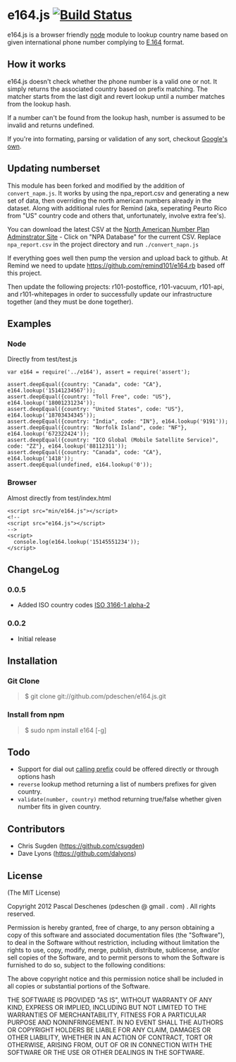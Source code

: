 # e164.js [![Build Status](https://travis-ci.org/pdeschen/e164.js.png?branch=master)](https://travis-ci.org/pdeschen/e164.js)

e164.js is a browser friendly [node](http://nodejs.org) module to lookup country name
based on given international phone number complying to [E.164](http://en.wikipedia.org/wiki/E.164) format.

## How it works

e164.js doesn't check whether the phone number is a valid one or not. It simply returns the associated country based on prefix matching.
The matcher starts from the last digit and revert lookup until a number matches from the lookup hash.

If a number can't be found from the lookup hash, number is assumed to be invalid and returns undefined.

If you're into formating, parsing or validation of any sort, checkout [Google's own](https://code.google.com/p/libphonenumber/).

## Updating numberset

This module has been forked and modified by the addition of `convert_napm.js`. It works by using the npa_report.csv and generating a new set of data, then overriding the north american numbers already in the dataset. Along with additional rules for Remind (aka, seperating Peurto Rico from "US" country code and others that, unfortunately, involve extra fee's).

You can download the latest CSV at the [North American Number Plan Adminstrator Site](https://nationalnanpa.com/reports/reports_npa.html) - Click on "NPA Database" for the current CSV. Replace `npa_report.csv` in the project directory and run
`./convert_napn.js`

If everything goes well then pump the version and upload back to github. At Remind we need to update https://github.com/remind101/e164.rb based off this project.

Then update the following projects: r101-postoffice, r101-vacuum, r101-api, and r101-whitepages in order to successfully update our infrastructure together (and they must be done together).

## Examples

### Node

Directly from test/test.js

    var e164 = require('../e164'), assert = require('assert');

    assert.deepEqual({country: "Canada", code: "CA"}, e164.lookup('15141234567'));
    assert.deepEqual({country: "Toll Free", code: "US"}, e164.lookup('18001231234'));
    assert.deepEqual({country: "United States", code: "US"}, e164.lookup('18703434345'));
    assert.deepEqual({country: "India", code: "IN"}, e164.lookup('9191'));
    assert.deepEqual({country: "Norfolk Island", code: "NF"}, e164.lookup('672322424'));
    assert.deepEqual({country: "ICO Global (Mobile Satellite Service)", code: "ZZ"}, e164.lookup('88112311'));
    assert.deepEqual({country: "Canada", code: "CA"}, e164.lookup('1418'));
    assert.deepEqual(undefined, e164.lookup('0'));

### Browser

Almost directly from test/index.html

    <script src="min/e164.js"></script>
    <!--
    <script src="e164.js"></script>
    -->
    <script>
      console.log(e164.lookup('15145551234'));
    </script>

## ChangeLog

### 0.0.5

- Added ISO country codes [ISO 3166-1 alpha-2](http://en.wikipedia.org/wiki/ISO_3166-1_alpha-2)

### 0.0.2

- Initial release

## Installation

### Git Clone

> \$ git clone git://github.com/pdeschen/e164.js.git

### Install from npm

> \$ sudo npm install e164 [-g]

## Todo

- Support for dial out [calling prefix](http://en.wikipedia.org/wiki/International_call_prefix) could be offered directly or through options hash
- `reverse` lookup method returning a list of numbers prefixes for given country.
- `validate(number, country)` method returning true/false whether given number fits in given country.

## Contributors

- Chris Sugden (https://github.com/csugden)
- Dave Lyons (https://github.com/dalyons)

## License

(The MIT License)

Copyright 2012 Pascal Deschenes (pdeschen @ gmail . com) . All rights reserved.

Permission is hereby granted, free of charge, to any person obtaining a copy of this software and associated documentation files (the "Software"), to deal in the Software without restriction, including without limitation the rights to use, copy, modify, merge, publish, distribute, sublicense, and/or sell copies of the Software, and to permit persons to whom the Software is furnished to do so, subject to the following conditions:

The above copyright notice and this permission notice shall be included in all copies or substantial portions of the Software.

THE SOFTWARE IS PROVIDED "AS IS", WITHOUT WARRANTY OF ANY KIND, EXPRESS OR IMPLIED, INCLUDING BUT NOT LIMITED TO THE WARRANTIES OF MERCHANTABILITY, FITNESS FOR A PARTICULAR PURPOSE AND NONINFRINGEMENT. IN NO EVENT SHALL THE AUTHORS OR COPYRIGHT HOLDERS BE LIABLE FOR ANY CLAIM, DAMAGES OR OTHER LIABILITY, WHETHER IN AN ACTION OF CONTRACT, TORT OR OTHERWISE, ARISING FROM, OUT OF OR IN CONNECTION WITH THE SOFTWARE OR THE USE OR OTHER DEALINGS IN THE SOFTWARE.
